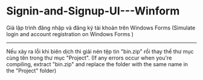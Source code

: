 # Signin-and-Signup-UI---Winform
Giả lập trình đăng nhập và đăng ký tài khoản trên Windows Forms 
(Simulate login and account registration on Windows Forms )
______________________________

Nếu xảy ra lỗi khi biên dịch thì giải nén tệp tin "bin.zip" rồi thay thế thư mục cùng tên trong thư mục "Project".
(If any errors occur when you're compiling, extract "bin.zip" and replace the folder with the same name in the "Project" folder)
